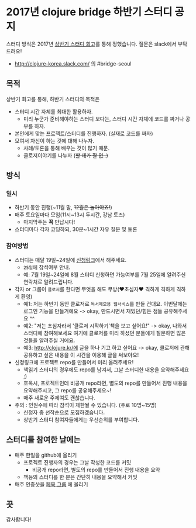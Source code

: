 # 2017년 clojure bridge 하반기 스터디 공지

스터디 방식은 2017년 [상반기 스터디 회고](https://github.com/ClojureBridgeSeoul/study2017-1/blob/master/review.md)를 통해 정했습니다.
질문은 slack에서 부탁드려요!
- http://clojure-korea.slack.com/ 의 #bridge-seoul

## 목적

상반기 회고를 통해, 하반기 스터디의 목적은

- 스터디 시간 자체를 최대한 활용하자.
  - 미리 누군가 준비해야하는 스터디 보다는, 스터디 시간 자체에 코드를 짜거나 공부를 하자.
- 본인에게 맞는 프로젝트/스터디를 진행하자. (실재로 코드를 짜자)
- 모여서 자신이 하는 것에 대해 나누자.
  - 사례/토론을 통해 배우는 것이 많기 때문.
  - 클로저이야기를 나누자 (~~할 데가 잘 없..)~~

## 방식

### 일시

- 하반기 동안 진행(~11월 말, ~~12월은 놀아야죠!~~)
- 매주 토요일마다 모임(11시~13시 두시간, 강남 토즈)
  - 마지막주는 **꼭** 만납시다!
- 스터디마다 각자 코딩하되, 30분~1시간 자유 질문 및 토론

### 참여방법

- 스터디는 매달 19일~24일에 [신청링크](https://docs.google.com/forms/d/133TdIF6NU1TuKMmSNAe7-8jHtnkf_xpkTCCx5Y7RFPA)에서 해주세요.
  - `25일`에 참석여부 안내.
  - 예: 7월 19일~24일에 8월 스터디 신청하면 가능여부를 7월 25일에 알려주신 연락처로 알려드립니다.
- 각자 or 그룹이 `클로저`를 한다면 무엇을 해도 무방(❤️초심자❤️ 격하게 격하게 격하게 환영)
  - 예1: 저는 하반기 동안 클로저로 `독서메모용 웹서비스`를 만들 건대요. 이번달에는 로그인 기능을 만들거에요 -> okay, 만드시면서 재밌던/힘든 점들 공유해주세요 ^^
  - 예2: "저는 초심자라서 '클로저 시작하기'책을 보고 싶어요!" -> okay, 나와서 스터디에 참여해보세요 여기에 클로저를 미리 하셨던 분들에게 질문하면 많은 것들을 알려주실 거에요.
  - 예3: http://clojure.kr/에 글을 하나 기고 하고 싶어요 -> okay, 클로저에 관해 공유하고 싶은 내용을 이 시간을 이용해 글을 써보아요!
- 신청링크에 프로젝트 repo를 만들어서 미리 올려주세요!
  - 책읽기 스터디의 경우에도 repo를 남겨서, 그날 스터디한 내용을 요약해주세요 ;)
  - 호옥시, 프로젝트인데 비공개 repo라면, 별도의 repo를 만들어서 진행 내용을 요약해주시고, 그 repo를 공유해주세요~!
  - 매주 새로운 주제여도 괜찮습니다.
- 주의 : 인원수에 따라 참석이 제한될 수 있습니다. (주로 10명~15명)
  - 신청자 중 선착순으로 모집하겠습니다.
  - 상반기 스터디 참여자들에게는 우선순위를 부여합니다.

## 스터디를 참여한 날에는

- 매주 한일을 github에 올리기
  - 프로젝트 진행자의 경우는 그날 작성한 코드를 커밋
    - 비공개 repo라면, 별도의 repo를 만들어서 진행 내용을 요약
  - 책등의 스터디를 한 분은 간단히 내용을 요약해서 커밋
- 매주 인증샷을 [페북 그룹](https://www.facebook.com/groups/clojurebridge.seoul/) 에 올리기

## 끗

감사합니다!
